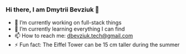 ### Hi there, I am Dmytrii Bevziuk 👋

- 🔭 I’m currently working on full-stack things
- 🌱 I’m currently learning everything I can find
- 📫 How to reach me: dbevziuk.tech@gmail.com
- ⚡ Fun fact: The Eiffel Tower can be 15 cm taller during the summer



